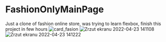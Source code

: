 # FashionOnlyMainPage
Just a clone of fashion online store, was trying to learn flexbox, finish this project in few hours
![card_fasion](https://user-images.githubusercontent.com/77291884/164892600-3b620c14-ebe6-4b5a-8715-998cb843346e.png)
![Zrzut ekranu 2022-04-23 141108](https://user-images.githubusercontent.com/77291884/164893937-adb9cc21-d129-41b1-9fef-cef4970823d0.png)
![Zrzut ekranu 2022-04-23 141222](https://user-images.githubusercontent.com/77291884/164893974-5effe354-773c-48b6-9fa1-83600658e354.png)
